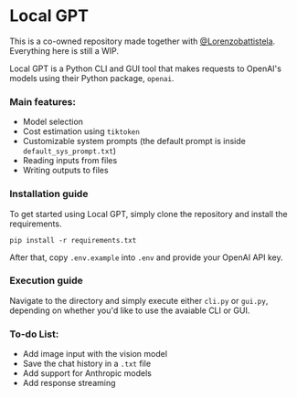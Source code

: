 # Local GPT
This is a co-owned repository made together with [@Lorenzobattistela](https://github.com/Lorenzobattistela). Everything here is still a WIP.

Local GPT is a Python CLI and GUI tool that makes requests to OpenAI's models using their Python package, `openai`.

### Main features:
- Model selection
- Cost estimation using `tiktoken`
- Customizable system prompts (the default prompt is inside `default_sys_prompt.txt`)
- Reading inputs from files
- Writing outputs to files

### Installation guide
To get started using Local GPT, simply clone the repository and install the requirements.
```
pip install -r requirements.txt
```
After that, copy `.env.example` into `.env` and provide your OpenAI API key.

### Execution guide
Navigate to the directory and simply execute either `cli.py` or `gui.py`, depending on whether you'd like to use the avaiable CLI or GUI.

### To-do List:
- Add image input with the vision model
- Save the chat history in a `.txt` file
- Add support for Anthropic models
- Add response streaming
